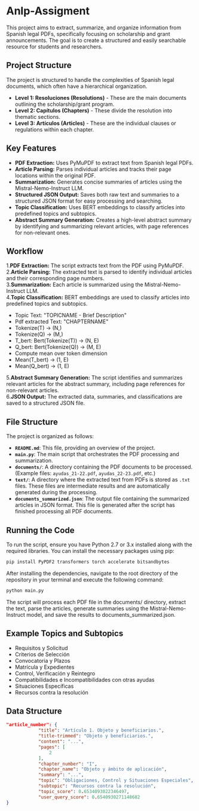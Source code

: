 # Anlp-Assigment

This project aims to extract, summarize, and organize information from Spanish legal PDFs, specifically focusing on scholarship and grant announcements. The goal is to create a structured and easily searchable resource for students and researchers.

## Project Structure

The project is structured to handle the complexities of Spanish legal documents, which often have a hierarchical organization.  

- **Level 1: Resoluciones (Resolutions)** - These are the main documents outlining the scholarship/grant program.  
- **Level 2: Capítulos (Chapters)** - These divide the resolution into thematic sections.  
- **Level 3: Artículos (Articles)** - These are the individual clauses or regulations within each chapter.

## Key Features

- **PDF Extraction:** Uses PyMuPDF to extract text from Spanish legal PDFs.  
- **Article Parsing:** Parses individual articles and tracks their page locations within the original PDF.  
- **Summarization:** Generates concise summaries of articles using the Mistral-Nemo-Instruct LLM.  
- **Structured JSON Output:** Saves both raw text and summaries to a structured JSON format for easy processing and searching.  
- **Topic Classification:** Uses BERT embeddings to classify articles into predefined topics and subtopics.  
- **Abstract Summary Generation:** Creates a high-level abstract summary by identifying and summarizing relevant articles, with page references for non-relevant ones.

## Workflow

1.**PDF Extraction:** The script extracts text from the PDF using PyMuPDF.  
2.**Article Parsing:** The extracted text is parsed to identify individual articles and their corresponding page numbers.  
3.**Summarization:** Each article is summarized using the Mistral-Nemo-Instruct LLM.  
4.**Topic Classification:** BERT embeddings are used to classify articles into predefined topics and subtopics.  

- Topic Text: "TOPICNAME - Brief Description"  
- Pdf extracted Text: "CHAPTERNAME"  
- Tokenize(T) -> (N,)  
- Tokenize(Q) -> (M,)  
- T\_bert: Bert(Tokenize(T)) -> (N, E)  
- Q\_bert: Bert(Tokenize(Q)) -> (M, E)  
- Compute mean over token dimension  
- Mean(T\_bert) -> (1, E)  
- Mean(Q\_bert) -> (1, E)  

5.**Abstract Summary Generation:**  The script identifies and summarizes relevant articles for the abstract summary, including page references for non-relevant articles.  
6.**JSON Output:** The extracted data, summaries, and classifications are saved to a structured JSON file.

## File Structure

The project is organized as follows:

- **`README.md`**: This file, providing an overview of the project.  
- **`main.py`**: The main script that orchestrates the PDF processing and summarization.  
- **`documents/`**: A directory containing the PDF documents to be processed.  (Example files: `ayudas_21-22.pdf`, `ayudas_22-23.pdf`, etc.)  
- **`text/`**: A directory where the extracted text from PDFs is stored as `.txt` files. These files are intermediate results and are automatically generated during the processing.  
- **`documents_summarized.json`**: The output file containing the summarized articles in JSON format. This file is generated after the script has finished processing all PDF documents.  

## Running the Code

To run the script, ensure you have Python 2.7 or 3.x installed along with the required libraries.  You can install the necessary packages using pip:

```bash
pip install PyPDF2 transformers torch accelerate bitsandbytes
```

After installing the dependencies, navigate to the root directory of the repository in your terminal and execute the following command:

```bash
python main.py
```

The script will process each PDF file in the documents/ directory, extract the text, parse the articles, generate summaries using the Mistral-Nemo-Instruct model, and save the results to documents_summarized.json.

## Example Topics and Subtopics

- Requisitos y Solicitud
- Criterios de Selección
- Convocatoria y Plazos
- Matrícula y Expedientes
- Control, Verificación y Reintegro
- Compatibilidades e Incompatibilidades con otras ayudas
- Situaciones Específicas
- Recursos contra la resolución

## Data Structure

```json
"article_number": {
            "title": "Artículo 1. Objeto y beneficiarios.",
            "title-trimmed": "Objeto y beneficiarios.",
            "content": "...",
            "pages": [
                2
            ],
            "chapter_number": "I",
            "chapter_name": "Objeto y ámbito de aplicación",
            "summary": "...",
            "topic": "Obligaciones, Control y Situaciones Especiales",
            "subtopic": "Recursos contra la resolución",
            "topic_score": 0.6534093022346497,
            "user_query_score": 0.6540930271148682
}
